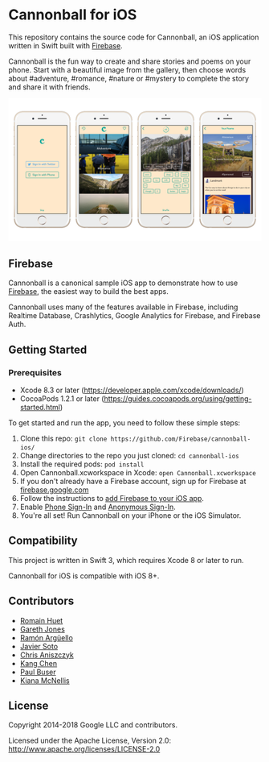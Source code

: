 # Cannonball for iOS

This repository contains the source code for Cannonball, an iOS application written in Swift built with [Firebase](https://firebase.google.com/).

Cannonball is the fun way to create and share stories and poems on your phone. Start with a beautiful image from the gallery, then choose words about #adventure, #romance, #nature or #mystery to complete the story and share it with friends.

![Screenshots of Cannonball for iOS](screenshot.png "Screenshots of Cannonball for iOS")

## Firebase

Cannonball is a canonical sample iOS app to demonstrate how to use [Firebase](https://firebase.google.com/), the easiest way to build the best apps.

Cannonball uses many of the features available in Firebase, including Realtime Database, Crashlytics, Google Analytics for Firebase, and Firebase Auth.

## Getting Started


### Prerequisites

* Xcode 8.3 or later (https://developer.apple.com/xcode/downloads/)
* CocoaPods 1.2.1 or later (https://guides.cocoapods.org/using/getting-started.html)

To get started and run the app, you need to follow these simple steps:

1. Clone this repo: `git clone https://github.com/Firebase/cannonball-ios/`
1. Change directories to the repo you just cloned: `cd cannonball-ios`
1. Install the required pods: `pod install`
1. Open Cannonball.xcworkspace in Xcode: `open Cannonball.xcworkspace`
1. If you don't already have a Firebase account, sign up for Firebase at [firebase.google.com](https://firebase.google.com/)
1. Follow the instructions to [add Firebase to your iOS app](https://firebase.google.com/docs/ios/setup#add_firebase_to_your_app).
1. Enable [Phone Sign-In](https://firebase.google.com/docs/auth/ios/phone-auth) and [Anonymous Sign-In](https://firebase.google.com/docs/auth/ios/anonymous-auth).
1. You're all set! Run Cannonball on your iPhone or the iOS Simulator.

## Compatibility

This project is written in Swift 3, which requires Xcode 8 or later to run.

Cannonball for iOS is compatible with iOS 8+.

## Contributors

* [Romain Huet](https://twitter.com/romainhuet)
* [Gareth Jones](https://twitter.com/gpj)
* [Ramón Argüello](https://twitter.com/monchote)
* [Javier Soto](https://twitter.com/Javi)
* [Chris Aniszczyk](https://twitter.com/cra)
* [Kang Chen](https://twitter.com/kang)
* [Paul Buser](https://twitter.com/pcbuser)
* [Kiana McNellis](http://kmcnellis.com/)

## License

Copyright 2014-2018 Google LLC and contributors.

Licensed under the Apache License, Version 2.0: http://www.apache.org/licenses/LICENSE-2.0
